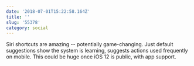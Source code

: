```yaml
---
date: '2018-07-01T15:22:58.164Z'
title: ''
slug: '55378'
category: social
---
```

Siri shortcuts are amazing -- potentially game-changing. Just default suggestions show the system is learning, suggests actions used frequently on mobile. This could be huge once iOS 12 is public, with app support. 
